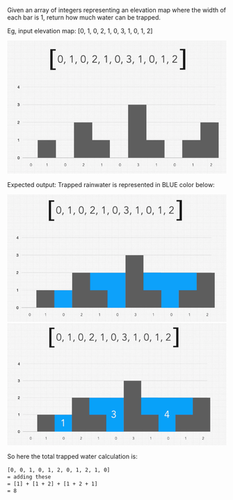 Given an array of integers representing an elevation map where the width of each bar is 1, return how much water can be trapped.

Eg, input elevation map: [0, 1, 0, 2, 1, 0, 3, 1, 0, 1, 2]

![elevationMapPlotted.png](elevationMapPlotted.png)

Expected output: Trapped rainwater is represented in BLUE color below: 

![elevationMapPlottedWithWaterTrappedCalc.png](elevationMapPlottedWithWaterTrapped.png)
![elevationMapPlottedWithWaterTrappedCalc.png](elevationMapPlottedWithWaterTrappedCalc.png)

So here the total trapped water calculation is: 

    [0, 0, 1, 0, 1, 2, 0, 1, 2, 1, 0]
    = adding these 
    = [1] + [1 + 2] + [1 + 2 + 1]
    = 8  
